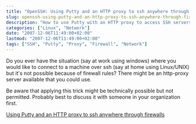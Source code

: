 ```yaml
---
title: "OpenSSH: Using Putty and an HTTP proxy to ssh anywhere through firewalls"
slug: openssh-using-putty-and-an-http-proxy-to-ssh-anywhere-through-firewalls/
description: "How to use Putty with an HTTP proxy to access SSH servers through restrictive firewalls"
categories: ["Linux", "Network"]
date: "2007-12-06T11:49:00+02:00"
lastmod: "2007-12-06T11:49:00+02:00"
tags: ["SSH", "Putty", "Proxy", "Firewall", "Network"]
---
```


Do you ever have the situation (say at work using windows) where you would like to connect to a machine over ssh (say at home using Linux/UNIX) but it's not possible because of firewall rules? There might be an http-proxy server available that you could use.

Be aware that applying this trick might be technically possible but not permitted. Probably best to discuss it with someone in your organization first.

[Using Putty and an HTTP proxy to ssh anywhere through firewalls](../../static/pdf/using_putty_and_an_http_proxy_to_ssh_anywhere_through_firewalls.pdf)
